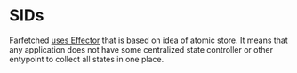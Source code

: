 # SIDs

Farfetched [uses Effector](/statements/effector) that is based on idea of atomic store. It means that any application does not have some centralized state controller or other entypoint to collect all states in one place.
